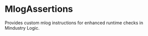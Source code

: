 # MlogAssertions

Provides custom mlog instructions for enhanced runtime checks in Mindustry Logic.

